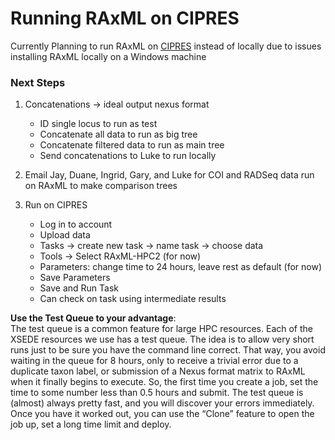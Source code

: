# Running RAxML on CIPRES

Currently Planning to run RAxML on [CIPRES](http://www.phylo.org/) instead of locally due to issues installing RAxML locally on a Windows machine

### Next Steps

1. Concatenations -> ideal output nexus format
	- ID single locus to run as test  
	- Concatenate all data to run as big tree  
	- Concatenate filtered data to run as main tree
	- Send concatenations to Luke to run locally  

2. Email Jay, Duane, Ingrid, Gary, and Luke for COI and RADSeq data run on RAxML to make comparison trees  

3. Run on CIPRES
	- Log in to account
	- Upload data
	- Tasks -> create new task -> name task -> choose data
	- Tools -> Select RAxML-HPC2 (for now)
	- Parameters: change time to 24 hours, leave rest as default (for now)
	- Save Parameters
	- Save and Run Task
	- Can check on task using intermediate results

**Use the Test Queue to your advantage**:  
The test queue is a common feature for large HPC resources. Each of the XSEDE resources we use has a test queue. The idea is to allow very short runs just to be sure you have the command line correct. That way, you avoid waiting in the queue for 8 hours, only to receive a trivial error due to a duplicate taxon label, or submission of a Nexus format matrix to RAxML when it finally begins to execute. So, the first time you create a job, set the time to some number less than 0.5 hours and submit. The test queue is (almost) always pretty fast, and you will discover your errors immediately.  Once you have it worked out, you can use the “Clone” feature to open the job up, set a long time limit and deploy.

 
	